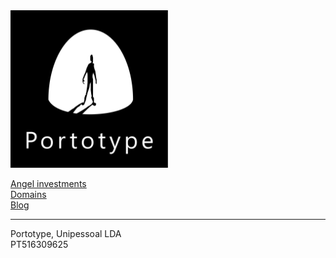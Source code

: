 <img src="documents/brand/logo-vertical-white-on-black.jpg" alt="portotype-logo" width="50%"/>

[Angel investments](/angel-investments)  
[Domains](/domains)  
[Blog](https://patife.com)  

---

Portotype, Unipessoal LDA  
PT516309625
